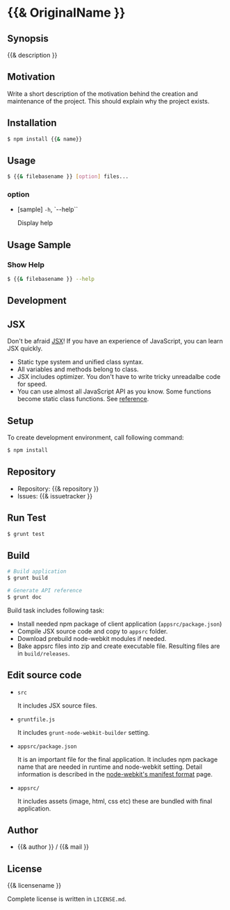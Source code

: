 {{& OriginalName }}
===========================================

Synopsis
---------------

{{& description }}

Motivation
---------------

Write a short description of the motivation behind the creation and maintenance of the project.
This should explain why the project exists.

Installation
---------------

```sh
$ npm install {{& name}}
```

Usage
---------------

```sh
$ {{& filebasename }} [option] files...
```

### option

*   [sample] `-h`, `--help``

    Display help

Usage Sample
-------------------

### Show Help

```sh
$ {{& filebasename }} --help
```

Development
-------------

## JSX

Don't be afraid [JSX](http://jsx.github.io)! If you have an experience of JavaScript, you can learn JSX
quickly.

* Static type system and unified class syntax.
* All variables and methods belong to class.
* JSX includes optimizer. You don't have to write tricky unreadalbe code for speed.
* You can use almost all JavaScript API as you know. Some functions become static class functions. See [reference](http://jsx.github.io/doc/stdlibref.html).

## Setup

To create development environment, call following command:

```sh
$ npm install
```
## Repository

* Repository: {{& repository }}
* Issues: {{& issuetracker }}

## Run Test

```sh
$ grunt test
```

## Build

```sh
# Build application
$ grunt build

# Generate API reference
$ grunt doc
```

Build task includes following task:

* Install needed npm package of client application (`appsrc/package.json`)
* Compile JSX source code and copy to `appsrc` folder.
* Download prebuild node-webkit modules if needed.
* Bake appsrc files into zip and create executable file. Resulting files are in `build/releases`.

## Edit source code

*   `src`

    It includes JSX source files.

*   `gruntfile.js`

    It includes `grunt-node-webkit-builder` setting.

*   `appsrc/package.json`

    It is an important file for the final application. It includes npm package name that are needed in runtime
    and node-webkit setting. Detail information is described in the [node-webkit's manifest format](https://github.com/rogerwang/node-webkit/wiki/Manifest-format)
    page.

*   `appsrc/`

    It includes assets (image, html, css etc) these are bundled with final application.

Author
---------

* {{& author }} / {{& mail }}

License
------------

{{& licensename }}

Complete license is written in `LICENSE.md`.
